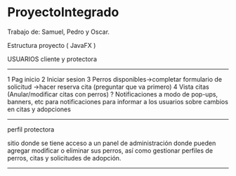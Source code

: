 # ProyectoIntegrado

Trabajo de: Samuel, Pedro y Oscar.

Estructura proyecto ( JavaFX )

 USUARIOS cliente y protectora

-----------------------------------------------------------------------------------------------------------------------------------

1 Pag inicio
2 Iniciar sesion
3 Perros disponibles->completar formulario de solicitud ->hacer reserva cita (preguntar que va primero)
4 Vista citas (Anular/modificar citas con perros)
? Notificaciones a modo de pop-ups, banners, etc para notificaciones para informar a los usuarios sobre cambios en citas y adopciones

-------------------------------------------------------------------------------------------------------------------------------------

perfil protectora

sitio donde se tiene acceso a un panel de administración donde pueden agregar modificar o eliminar sus perros, así como gestionar perfiles de perros, citas y solicitudes de adopción.


-------------------------------------------------------------------------------------------------------------------------------------

